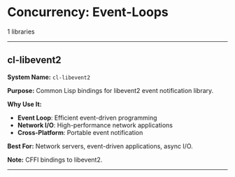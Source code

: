 # Concurrency: Event-Loops

1 libraries

---

## cl-libevent2

**System Name:** `cl-libevent2`

**Purpose:** Common Lisp bindings for libevent2 event notification library.

**Why Use It:**
- **Event Loop**: Efficient event-driven programming
- **Network I/O**: High-performance network applications
- **Cross-Platform**: Portable event notification

**Best For:** Network servers, event-driven applications, async I/O.

**Note:** CFFI bindings to libevent2.

---


